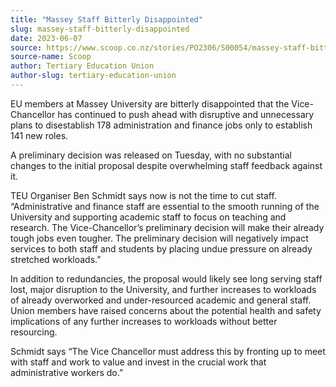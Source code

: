 ```yaml
---
title: "Massey Staff Bitterly Disappointed"
slug: massey-staff-bitterly-disappointed
date: 2023-06-07
source: https://www.scoop.co.nz/stories/PO2306/S00054/massey-staff-bitterly-disappointed.htm
source-name: Scoop
author: Tertiary Education Union
author-slug: tertiary-education-union
---
```


<p>EU members at Massey University are bitterly disappointed
that the Vice-Chancellor has continued to push ahead with
disruptive and unnecessary plans to disestablish 178
administration and finance jobs only to establish 141 new
roles.</p>

<p>A preliminary decision was released on Tuesday,
with no substantial changes to the initial proposal despite
overwhelming staff feedback against it.</p>

<p>TEU Organiser
Ben Schmidt says now is not the time to cut staff.
“Administrative and finance staff are essential to the
smooth running of the University and supporting academic
staff to focus on teaching and research. The
Vice-Chancellor’s preliminary decision will make their
already tough jobs even tougher. The preliminary decision
will negatively impact services to both staff and students
by placing undue pressure on already stretched
workloads.”</p>

<p>In addition to redundancies, the
proposal would likely see long serving staff lost, major
disruption to the University, and further increases to
workloads of already overworked and under-resourced academic
and general staff. Union members have raised concerns about
the potential health and safety implications of any further
increases to workloads without better
resourcing.</p>

<p>Schmidt says “The Vice Chancellor must
address this by fronting up to meet with staff and work to
value and invest in the crucial work that administrative
workers
do.”</p>

